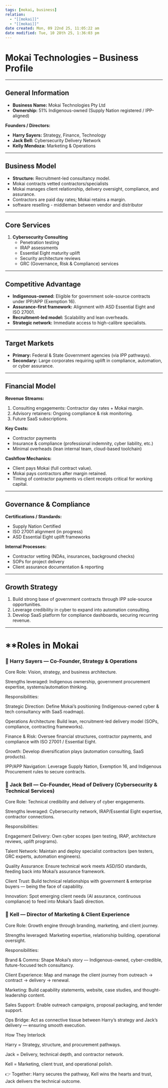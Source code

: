 ```yaml
---
tags: [mokai, business]
relation:
  - "[[mokai]]"
  - "[[mokai]]"
date created: Mon, 09 22nd 25, 11:05:22 am
date modified: Tue, 10 28th 25, 1:36:03 pm
---
```

# Mokai Technologies – Business Profile

---

## General Information

- **Business Name:** Mokai Technologies Pty Ltd
- **Ownership:** 51% Indigenous-owned (Supply Nation registered / IPP-aligned)

**Founders / Directors:**
- **Harry Sayers:** Strategy, Finance, Technology
- **Jack Bell:** Cybersecurity Delivery Network
- **Kelly Mendoza:** Marketing & Operations

---

## Business Model

- **Structure:** Recruitment-led consultancy model.
- Mokai contracts vetted contractors/specialists
- Mokai manages client relationship, delivery oversight, compliance, and assurance.
- Contractors are paid day rates; Mokai retains a margin.
- software reselling - middleman between vendor and distributor

---

## Core Services

1. **Cybersecurity Consulting**
   - Penetration testing
   - IRAP assessments
   - Essential Eight maturity uplift
   - Security architecture reviews
   - GRC (Governance, Risk & Compliance) services

---

## Competitive Advantage

- **Indigenous-owned:** Eligible for government sole-source contracts under IPP/APP (Exemption 16).
- **Assurance-first framework:** Alignment with ASD Essential Eight and ISO 27001.
- **Recruitment-led model:** Scalability and lean overheads.
- **Strategic network:** Immediate access to high-calibre specialists.

---

## Target Markets

- **Primary:** Federal & State Government agencies (via IPP pathways).
- **Secondary:** Large corporates requiring uplift in compliance, automation, or cyber assurance.

---

## Financial Model

**Revenue Streams:**
1. Consulting engagements: Contractor day rates + Mokai margin.
2. Advisory retainers: Ongoing compliance & risk monitoring.
3. Future SaaS subscriptions.

**Key Costs:**
- Contractor payments
- Insurance & compliance (professional indemnity, cyber liability, etc.)
- Minimal overheads (lean internal team, cloud-based toolchain)

**Cashflow Mechanics:**
- Client pays Mokai (full contract value).
- Mokai pays contractors after margin retained.
- Timing of contractor payments vs client receipts critical for working capital.

---

## Governance & Compliance

**Certifications / Standards:**
- Supply Nation Certified
- ISO 27001 alignment (in progress)
- ASD Essential Eight uplift frameworks

**Internal Processes:**
- Contractor vetting (NDAs, insurances, background checks)
- SOPs for project delivery
- Client assurance documentation & reporting

---

## Growth Strategy

1. Build strong base of government contracts through IPP sole-source opportunities.
2. Leverage credibility in cyber to expand into automation consulting.
3. Develop SaaS platform for compliance dashboards, securing recurring revenue.
---


# **Roles in Mokai

### 🧩 Harry Sayers — Co-Founder, Strategy & Operations

Core Role: Vision, strategy, and business architecture.

Strengths leveraged: Indigenous ownership, government procurement expertise, systems/automation thinking.

Responsibilities:

Strategic Direction: Define Mokai’s positioning (Indigenous-owned cyber & tech consultancy with SaaS roadmap).

Operations Architecture: Build lean, recruitment-led delivery model (SOPs, compliance, contracting frameworks).

Finance & Risk: Oversee financial structures, contractor payments, and compliance with ISO 27001 / Essential Eight.

Growth: Develop diversification plays (automation consulting, SaaS products).

IPP/APP Navigation: Leverage Supply Nation, Exemption 16, and Indigenous Procurement rules to secure contracts.

### 🔐 Jack Bell — Co-Founder, Head of Delivery (Cybersecurity & Technical Services)

Core Role: Technical credibility and delivery of cyber engagements.

Strengths leveraged: Cybersecurity network, IRAP/Essential Eight expertise, contractor connections.

Responsibilities:

Engagement Delivery: Own cyber scopes (pen testing, IRAP, architecture reviews, uplift programs).

Talent Network: Maintain and deploy specialist contractors (pen testers, GRC experts, automation engineers).

Quality Assurance: Ensure technical work meets ASD/ISO standards, feeding back into Mokai’s assurance framework.

Client Trust: Build technical relationships with government & enterprise buyers — being the face of capability.

Innovation: Spot emerging client needs (AI assurance, continuous compliance) to feed into Mokai’s SaaS direction.

### 🎯 Kell — Director of Marketing & Client Experience

Core Role: Growth engine through branding, marketing, and client journey.

Strengths leveraged: Marketing expertise, relationship building, operational oversight.

Responsibilities:

Brand & Comms: Shape Mokai’s story — Indigenous-owned, cyber-credible, future-focused tech consultancy.

Client Experience: Map and manage the client journey from outreach → contract → delivery → renewal.

Marketing: Build capability statements, website, case studies, and thought-leadership content.

Sales Support: Enable outreach campaigns, proposal packaging, and tender support.

Ops Bridge: Act as connective tissue between Harry’s strategy and Jack’s delivery — ensuring smooth execution.

How They Interlock

Harry = Strategy, structure, and procurement pathways.

Jack = Delivery, technical depth, and contractor network.

Kell = Marketing, client trust, and operational polish.

👉 Together: Harry secures the pathway, Kell wins the hearts and trust, Jack delivers the technical outcome.
